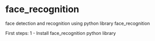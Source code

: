 # face_recognition
face detection and recognition using python library face_recognition

First steps: 
1 - Install face_recognition python library
